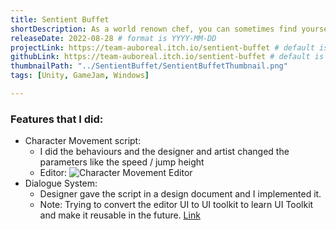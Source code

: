 ```yaml
---
title: Sentient Buffet
shortDescription: As a world renown chef, you can sometimes find yourself wandering the forest in search of ingredients. However, one day, in a route where you would normally be alone, you find yourself swarmed by living food that begin to attack you. Fight them off, and then cook them for stat buffs to help you venture further into the forest.
releaseDate: 2022-08-28 # format is YYYY-MM-DD
projectLink: https://team-auboreal.itch.io/sentient-buffet # default is null, put link if possible
githubLink: https://team-auboreal.itch.io/sentient-buffet # default is null, put link if possible
thumbnailPath: "../SentientBuffet/SentientBuffetThumbnail.png"
tags: [Unity, GameJam, Windows]

---
```


### Features that I did:
* Character Movement script:
    * I did the behaviours and the designer and artist changed the parameters like the speed / jump height
    * Editor:
    ![Character Movement Editor](../SentientBuffet/SentientBuffet_MovementEditor.png)
* Dialogue System:
    * Designer gave the script in a design document and I implemented it. 
    * Note: Trying to convert the editor UI to UI toolkit to learn UI Toolkit and make it reusable in the future.
[Link](https://github.com/GnoxNahte/DialogueSystem)
<!-- TODO Add the correct link to the portfolio website -->